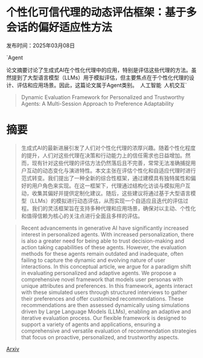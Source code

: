 # 个性化可信代理的动态评估框架：基于多会话的偏好适应性方法

发布时间：2025年03月08日

`Agent

论文摘要讨论了生成式AI在个性化代理中的应用，特别是评估这些代理的方法。虽然提到了大型语言模型（LLMs）用于模拟评估，但主要焦点在于个性化代理的设计、评估和应用场景。因此，这篇论文属于Agent类别。` `人工智能` `人机交互`

> Dynamic Evaluation Framework for Personalized and Trustworthy Agents: A Multi-Session Approach to Preference Adaptability

# 摘要

> 生成式AI的最新进展引发了人们对个性化代理的浓厚兴趣。随着个性化程度的提升，人们对这些代理在决策和行动能力上的信任需求也日益增加。然而，现有针对这些代理的评估方法仍然落后且不完善，常常无法准确捕捉用户互动的动态变化与演进特性。本文主张在评估个性化和自适应代理时进行范式转变。我们提出了一种全新的综合性框架，通过建模具有独特属性和偏好的用户角色来实现。在这一框架下，代理通过结构化访谈与模拟用户互动，收集其偏好并提供定制化建议。随后，这些建议将通过基于大型语言模型（LLMs）的模拟进行动态评估，从而实现一个自适应且迭代的评估过程。我们的灵活框架旨在支持多种代理和应用场景，确保对以主动、个性化和值得信赖为核心的关注点进行全面且多样的评估。

> Recent advancements in generative AI have significantly increased interest in personalized agents. With increased personalization, there is also a greater need for being able to trust decision-making and action taking capabilities of these agents. However, the evaluation methods for these agents remain outdated and inadequate, often failing to capture the dynamic and evolving nature of user interactions. In this conceptual article, we argue for a paradigm shift in evaluating personalized and adaptive agents. We propose a comprehensive novel framework that models user personas with unique attributes and preferences. In this framework, agents interact with these simulated users through structured interviews to gather their preferences and offer customized recommendations. These recommendations are then assessed dynamically using simulations driven by Large Language Models (LLMs), enabling an adaptive and iterative evaluation process. Our flexible framework is designed to support a variety of agents and applications, ensuring a comprehensive and versatile evaluation of recommendation strategies that focus on proactive, personalized, and trustworthy aspects.

[Arxiv](https://arxiv.org/abs/2504.06277)